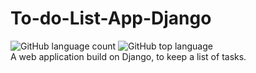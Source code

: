 # To-do-List-App-Django
![GitHub language count](https://img.shields.io/github/languages/count/Timothy-Wangwe/To-do-List-App-Django)
![GitHub top language](https://img.shields.io/github/languages/top/Timothy-Wangwe/To-do-List-App-Django)<br>
A web application build on Django, to keep a list of tasks.
